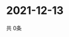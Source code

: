 # 2021-12-13
  共 0条

  <!-- BEGIN -->
  <!-- 最后更新时间Mon Dec 13 2021 02:24:08 GMT+0000 (Coordinated Universal Time) -->
  
  <!-- END -->
  
  